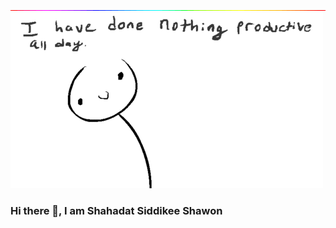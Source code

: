 ![logo](https://github.com/SHAWON0c/SHAWON0c/blob/main/gif_github/212284115-f47cd8ff-2ffb-4b04-b5bf-4d1c14c0247f.gif)
![logo](https://github.com/SHAWON0c/SHAWON0c/blob/main/gif_github/212284094-e50ceae2-de86-4dd6-9f9c-a3ebcb3ede9e.gif)



### Hi there 👋, I am Shahadat Siddikee Shawon

<!--
**SHAWON0c/SHAWON0c** is a ✨ _special_ ✨ repository because its `README.md` (this file) appears on your GitHub profile.

Here are some ideas to get you started:

- 🔭 I’m currently working on ...
- 🌱 I’m currently learning ...
- 👯 I’m looking to collaborate on ...
- 🤔 I’m looking for help with ...
- 💬 Ask me about ...
- 📫 How to reach me: ...
- 😄 Pronouns: ...
- ⚡ Fun fact: ...
-->
